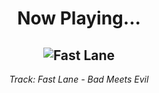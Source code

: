 <div align="center"> 
<h1>Now Playing...</h1>

![Fast Lane](https://i.scdn.co/image/ab67616d00001e0259a1132f3cab22f80b2d2777)
--
_<p>Track: Fast Lane - Bad Meets Evil </p>_
</div>
